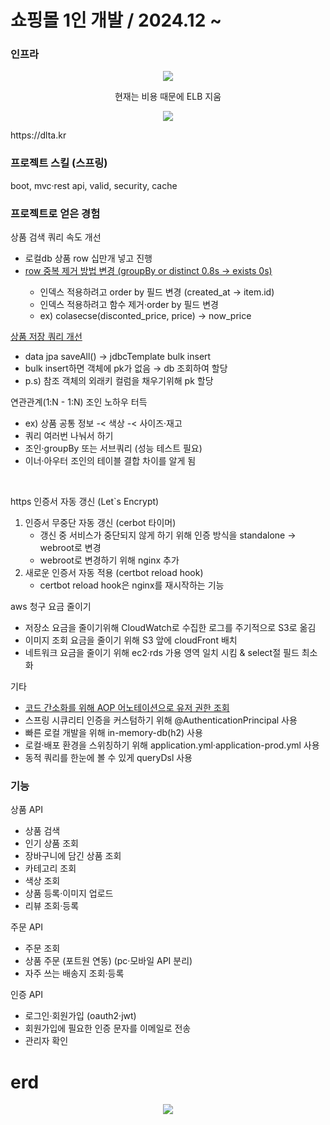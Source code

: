 <h1>쇼핑몰 1인 개발 / 2024.12 ~ </h1>

### 인프라
<p align="center">
<img src="https://github.com/user-attachments/assets/cd62fb35-4615-4a69-bf6a-197f93bc2a7e"/>
</p>
<p align="center">현재는 비용 때문에 ELB 지움</p>

<p align="center">
<img src="https://github.com/user-attachments/assets/831eec69-3ccc-462a-97be-e23b4810b380"/>
</p>

<p>https://dlta.kr</p>

### 프로젝트 스킬 (스프링)
boot, mvc·rest api, valid, security, cache

### 프로젝트로 얻은 경험

상품 검색 쿼리 속도 개선
 <ul>
  <li>로컬db 상품 row 십만개 넣고 진행</li>
  <a href="https://github.com/kimtaehyun304/tama-api/blob/7a5a44d62ad6b30551c4ee44c4728ddc22c83bfd/src/main/java/org/example/tamaapi/repository/item/query/ItemQueryRepository.java#L72">
   <li>row 중복 제거 방법 변경 (groupBy or distinct 0.8s → exists 0s)</li>
  </a>
  <ul>
   <li>인덱스 적용하려고 order by 필드 변경 (created_at → item.id)</li>
   <li>인덱스 적용하려고 함수 제거·order by 필드 변경</li>
   <li>ex) colasecse(disconted_price, price) → now_price</li>
  </ul>
  <a href="https://github.com/kimtaehyun304/tama-api/blob/cb50646c2ef04d401ab52845a18e1406d1cf00ed/src/main/java/org/example/tamaapi/repository/item/query/ItemQueryRepository.java#L93">
  </a>
</ul>

<a href="https://github.com/kimtaehyun304/tama-api/blob/6ba8cf6e1f71c04aef0b6cc8f0fe36355cf7788a/src/main/java/org/example/tamaapi/service/ItemService.java#L27"> 
 상품 저장 쿼리 개선
</a>
 <ul>
  <li>data jpa saveAll() → jdbcTemplate bulk insert</li>
  <li>bulk insert하면 객체에 pk가 없음 → db 조회하여 할당</li>
  <li>p.s) 참조 객체의 외래키 컬럼을 채우기위해 pk 할당</li>
 </ul>

연관관계(1:N - 1:N) 조인 노하우 터득
 <ul>
  <li>ex) 상품 공통 정보 -&lt; 색상 -&lt; 사이즈·재고</li>
  <li>쿼리 여러번 나눠서 하기</li>
  <li>조인·groupBy 또는 서브쿼리 (성능 테스트 필요)</li>
  <li>이너·아우터 조인의 테이블 결합 차이를 알게 됨</li>
 </ul><br>
 
https 인증서 자동 갱신 (Let`s Encrypt)
1) 인증서 무중단 자동 갱신 (cerbot 타이머) <br>
   <ul>
      <li>갱신 중 서비스가 중단되지 않게 하기 위해 인증 방식을 standalone → webroot로 변경</li>
      <li>webroot로 변경하기 위해 nginx 추가</li>
   </ul>
2) 새로운 인증서 자동 적용 (certbot reload hook)<br>
   <ul>
      <li>certbot reload hook은 nginx를 재시작하는 기능</li>
   </ul>

aws 청구 요금 줄이기
<ul>
 <li>저장소 요금을 줄이기위해 CloudWatch로 수집한 로그를 주기적으로 S3로 옮김</li>
 <li>이미지 조회 요금을 줄이기 위해 S3 앞에 cloudFront 배치</li>
 <li>네트워크 요금을 줄이기 위해 ec2·rds 가용 영역 일치 시킴 & select절 필드 최소화 </li>
</ul>

기타
<ul>
 <li>
  <a href="https://github.com/kimtaehyun304/tama-api/blob/5a0433c9634e03ac5d25a37ba15553a9f8042b8d/src/main/java/org/example/tamaapi/config/aspect/PreAuthenticationAspect.java#L36">
   코드 간소화를 위해 AOP 어노테이션으로 유저 권한 조회
  </a>
 </li>
 <li>스프링 시큐리티 인증을 커스텀하기 위해 @AuthenticationPrincipal 사용</li>
 <li>빠른 로컬 개발을 위해 in-memory-db(h2) 사용</li>
 <li>로컬·배포 환경을 스위칭하기 위해 application.yml·application-prod.yml 사용</li>
 <li>동적 쿼리를 한눈에 볼 수 있게 queryDsl 사용</li>
</ul>

### 기능
상품 API
<ul>
 <li>상품 검색</li>
 <li>인기 상품 조회</li>
 <li>장바구니에 담긴 상품 조회</li>
 <li>카테고리 조회</li>
 <li>색상 조회</li>
 <li>상품 등록·이미지 업로드</li>
 <li>리뷰 조회·등록</li>
</ul>

주문 API
<ul>
 <li>주문 조회</li>
 <li>상품 주문 (포트원 연동) (pc·모바일 API 분리)</li>
 <li>자주 쓰는 배송지 조회·등록</li>
</ul>

인증 API
<ul>
  <li>로그인·회원가입 (oauth2·jwt)</li>
  <li>회원가입에 필요한 인증 문자를 이메일로 전송</li>
  <li>관리자 확인</li>
</ul>


<h1>erd</h1>
<p align="center">
<img src="https://github.com/user-attachments/assets/69455699-3fa4-4dd0-9ee9-ce8ea3284cd4"/>
</p>
